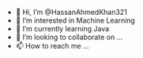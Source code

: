 - 👋 Hi, I’m @HassanAhmedKhan321
- 👀 I’m interested in Machine Learning
- 🌱 I’m currently learning Java
- 💞️ I’m looking to collaborate on ...
- 📫 How to reach me ...

<!---
HassanAhmedKhan321/HassanAhmedKhan321 is a ✨ special ✨ repository because its `README.md` (this file) appears on your GitHub profile.
You can click the Preview link to take a look at your changes.
--->
